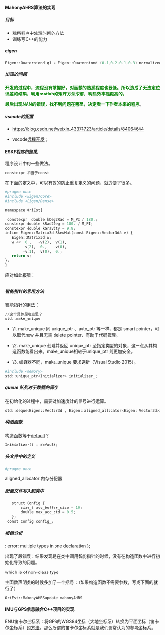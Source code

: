 #### MahonyAHRS算法的实现

#####  目标

- 观察程序中处理时间的方法
- 训练写C++的能力

#####  eigen

 ```C++
Eigen::Quaterniond q1 = Eigen::Quaterniond (0.1,0.2,0.1,0.3).normalized();  //定义一个四元数并用normalized（）归一化
 ```

#####  出现的问题

<span style="color:green;">**开发的过程中，流程没有掌握好，对函数的熟悉程度也很低。所以造成了无法定位误差的结果。利用matlab的矩阵方法求解，明显效率是更高的。**</span>

<span style="color:green;">**最后出现NAN的错误，找不到问题在哪里，决定看一下作者本来的程序**</span>。

#####  vscode的配置

- https://blog.csdn.net/weixin_43374723/article/details/84064644

- vscode[远程开发](https://zhuanlan.zhihu.com/p/93239107)；

####  ESKF程序的熟悉

程序设计中的一些做法。

 ```python
constexpr 相当于const
 ```

在下面的定义中，可以有效的防止重复定义的问题，就方便了很多。

 ```python
#pragma once
#include <Eigen/Core>
#include <Eigen/Dense>

namespace OriEst{
    
  constexpr  double kDeg2Rad = M_PI / 180.;
constexpr double kRad2Deg = 180. / M_PI;
constexpr double kGravity = 9.8;
inline Eigen::Matrix3d SkewMat(const Eigen::Vector3d& v) {
    Eigen::Matrix3d w;
    w <<  0.,   -v(2),  v(1),
          v(2),  0.,   -v(0),
         -v(1),  v(0),  0.;
    return w;
};
}
 ```

应对如此报错：

 ```python

 ```



#####  智能指针的常用方法

智能指针的用法：

 ```python
//这个具体是啥意思？
std::make_unique
 ```

- \1.  make_unique 同 unique_ptr 、auto_ptr 等一样，都是 smart pointer，可以取代new 并且无需 delete pointer，有助于代码管理。

- \2. make_unique 创建并返回 unique_ptr 至指定类型的对象，这一点从其构造函数能看出来。make_unique相较于unique_ptr 则更加安全。

- \3. 编译器不同，make_unique 要求更新（Visual Studio 2015）。

 ```python
#include <memory>
std::unique_ptr<Initializer> initializer_;
 ```

#####  queue 队列对于数据的保存

在初始化的过程中，需要对加速度计的信号进行运算。

 ```python
std::deque<Eigen::Vector3d , Eigen::aligned_allocator<Eigen::Vector3d>> acc_buffer_;
 ```

##### 构造函数

构造函数等于[default](https://blog.csdn.net/weixin_38339025/article/details/89161324)？

 ```python
Initializer() = default;
 ```

##### 头文件中的定义

 ```python
#pragme once
 ```

aligned_allocator:内存分配器

##### 配置文件写入到类中

 ```python
    struct Config {
        size_t acc_buffer_size = 10;
        double max_acc_std = 0.5;
    };
  const Config config_;
 ```



##### 报错分析

: error: multiple types in one declaration };

出现了段错误：结果发现是在类中调用智能指针的时候，没有在构造函数中进行初始化导致的问题。

which is of non-class type 

主函数声明类的时候多加了一个括号：（如果构造函数不需要参数，写成下面的就行了）

 ```python
OriEst::MahonyAHRSupdate mahonyAHRS
 ```

#### IMU与GPS信息融合C++项目的实现

ENU笛卡尔坐标系：将GPS的WGS84坐标（大地坐标系）转换为平面坐标（笛卡尔坐标系）[的方法](http://www.tansoo.cn/?p=896)。那么所谓的笛卡尔坐标系就是我们通常认为的参考坐标系。



